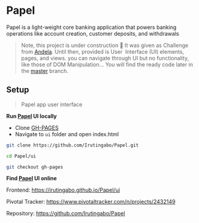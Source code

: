 # Papel
Papel is a light-weight core banking application that powers banking operations like account creation, customer deposits, and withdrawals


> Note, this project is under construction :construction: It was given as Challenge from [Andela](https://andela.com). Until then, provided is User  Interface (UI) elements, pages, and views. you can navigate through UI but no functionality, like those of DOM Manipulation... You will find the ready code later in the [master](https://github.com/Irutingabo/Papel/tree/master) branch.

## Setup

> Papel app user interface

**Run [Papel](#) UI locally**
- Clone [GH-PAGES](https://github.com/Irutingabo/Papel.git) 
- Navigate to ```ui``` folder and open index.html


```sh
git clone https://github.com/Irutingabo/Papel.git
```
```sh
cd Papel/ui
```
```sh
git checkout gh-pages
```


 **Find [Papel](#) UI online**
    
Frontend: https://irutingabo.github.io/Papel/ui

Pivotal Tracker: https://www.pivotaltracker.com/n/projects/2432149
    
Repository: https://github.com/Irutingabo/Papel
